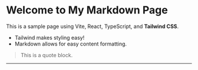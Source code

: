 # Welcome to My Markdown Page

This is a sample page using Vite, React, TypeScript, and **Tailwind CSS**.

- Tailwind makes styling easy!
- Markdown allows for easy content formatting.

> This is a quote block.

---
